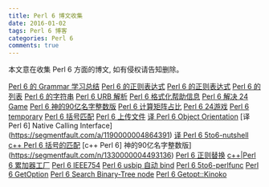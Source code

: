 ```yaml
---
title: Perl 6 博文收集
date: 2016-01-02
tags: Perl 6 博客
categories: Perl 6
comments: true
---
```


本文意在收集 Perl 6 方面的博文, 如有侵权请告知删除。

[Perl 6 的 Grammar 学习总结](https://my.oschina.net/u/563463/blog/293900)
[Perl 6 的正则表达式](https://my.oschina.net/u/563463/blog/293590)
[Perl 6 的正则表达式](https://my.oschina.net/u/563463/blog/371597)
[Perl  6 的列表](https://my.oschina.net/u/563463/blog/392467)
[Perl 6 的字符串](https://my.oschina.net/u/563463/blog/391975)
[Perl 6 URB 解析](https://www.oschina.net/code/snippet_2531803_53480)
[Perl 6 格式化帮助信息](https://www.oschina.net/code/snippet_2531803_53641)
[Perl 6 解决 24 Game](https://www.oschina.net/code/snippet_2531803_53146)
[Perl 6 神的90亿名字整数版](https://www.oschina.net/code/snippet_2531803_53623)
[Perl 6 计算矩阵占比](https://www.oschina.net/code/snippet_2531803_52457)
[Perl 6 24游戏](https://www.oschina.net/code/snippet_2531803_52932)
[Perl 6 temporary](https://www.oschina.net/code/snippet_2531803_53446)
[Perl 6 括号匹配](https://www.oschina.net/code/snippet_2531803_52338)
[Perl 6 上传文件](https://www.oschina.net/code/snippet_2531803_52655)
[译 Perl 6 Object Orientation](https://segmentfault.com/a/1190000004679283)
[译 Perl 6] Native Calling Interface](https://segmentfault.com/a/1190000004864391)
[译 Perl 6 5to6-nutshell](https://segmentfault.com/a/1190000004957515)
[c++ Perl 6 括号的匹配](https://segmentfault.com/n/1330000004436212)
[c++ Perl 6] 神的90亿名字整数版](https://segmentfault.com/n/1330000004493136)
[Perl 6 正则替换](https://segmentfault.com/n/1330000004541894)
[c++|Perl 6 累加器工厂](https://segmentfault.com/n/1330000004616224)
[Perl 6 IEEE754](https://segmentfault.com/n/1330000004897576)
[Perl 6 usbip 自动 bind](https://segmentfault.com/n/1330000004929301)
[Perl 6 5to6-perlfunc](https://segmentfault.com/n/1330000004957503)
[Perl 6 GetOption](https://segmentfault.com/n/1330000004975097)
[Perl 6 Search Binary-Tree node](https://segmentfault.com/n/1330000005053516)
[Perl 6 Getopt::Kinoko](https://segmentfault.com/n/1330000005053546)

